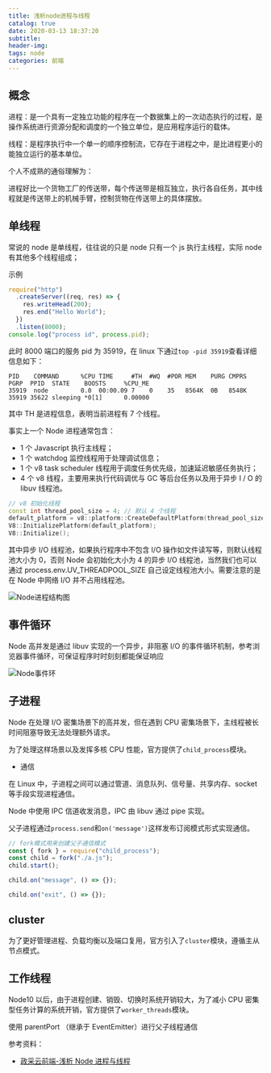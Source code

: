 ```yaml
---
title: 浅析node进程与线程
catalog: true
date: 2020-03-13 18:37:20
subtitle:
header-img:
tags: node
categories: 前端
---
```



## 概念

进程：是一个具有一定独立功能的程序在一个数据集上的一次动态执行的过程，是操作系统进行资源分配和调度的一个独立单位，是应用程序运行的载体。

线程：是程序执行中一个单一的顺序控制流，它存在于进程之中，是比进程更小的能独立运行的基本单位。

个人不成熟的通俗理解为：

进程好比一个货物工厂的传送带，每个传送带是相互独立，执行各自任务，其中线程就是传送带上的机械手臂，控制货物在传送带上的具体摆放。

## 单线程

常说的 node 是单线程，往往说的只是 node 只有一个 js 执行主线程，实际 node 有其他多个线程组成；

示例

```javascript
require("http")
  .createServer((req, res) => {
    res.writeHead(200);
    res.end("Hello World");
  })
  .listen(8000);
console.log("process id", process.pid);
```

此时 8000 端口的服务 pid 为 35919，在 linux 下通过`top -pid 35919`查看详细信息如下：

```javacript
PID    COMMAND      %CPU TIME     #TH  #WQ  #POR MEM    PURG CMPRS  PGRP  PPID  STATE    BOOSTS     %CPU_ME
35919  node         0.0  00:00.09 7    0    35   8564K  0B   8548K  35919 35622 sleeping *0[1]      0.00000
```

其中 TH 是进程信息，表明当前进程有 7 个线程。

事实上一个 Node 进程通常包含：

- 1 个 Javascript 执行主线程；
- 1 个 watchdog 监控线程用于处理调试信息；
- 1 个 v8 task scheduler 线程用于调度任务优先级，加速延迟敏感任务执行；
- 4 个 v8 线程，主要用来执行代码调优与 GC 等后台任务以及用于异步 I / O 的 libuv 线程池。

```c++
// v8 初始化线程
const int thread_pool_size = 4; // 默认 4 个线程
default_platform = v8::platform::CreateDefaultPlatform(thread_pool_size);
V8::InitializePlatform(default_platform);
V8::Initialize();
```

其中异步 I/O 线程池，如果执行程序中不包含 I/O 操作如文件读写等，则默认线程池大小为 0，否则 Node 会初始化大小为 4 的异步 I/O 线程池，当然我们也可以通过 process.env.UV_THREADPOOL_SIZE 自己设定线程池大小。需要注意的是在 Node 中网络 I/O 并不占用线程池。

![Node进程结构图](https://user-gold-cdn.xitu.io/2019/12/28/16f4bf755017c54b?imageView2/0/w/1280/h/960/format/webp/ignore-error/1)

## 事件循环

Node 高并发是通过 libuv 实现的一个异步，非阻塞 I/O 的事件循环机制，参考浏览器事件循环，可保证程序时时刻刻都能保证响应

![Node事件环](https://user-gold-cdn.xitu.io/2019/12/28/16f4bf749b92cfe4?imageView2/0/w/1280/h/960/format/webp/ignore-error/1)

## 子进程

Node 在处理 I/O 密集场景下的高并发，但在遇到 CPU 密集场景下，主线程被长时间阻塞导致无法处理额外请求。

为了处理这样场景以及发挥多核 CPU 性能，官方提供了`child_process`模块。

- 通信

在 Linux 中，子进程之间可以通过管道、消息队列、信号量、共享内存、socket 等手段实现进程通信。

Node 中使用 IPC 信道收发消息，IPC 由 libuv 通过 pipe 实现。

父子进程通过`process.send`和`on('message')`这样发布订阅模式形式实现通信。

```javascript
// fork模式用来创建父子通信模式
const { fork } = require("child_process");
const child = fork("./a.js");
child.start();

child.on("message", () => {});

child.on("exit", () => {});
```

## cluster

为了更好管理进程、负载均衡以及端口复用，官方引入了`cluster`模块，遵循主从节点模式。

## 工作线程

Node10 以后，由于进程创建、销毁、切换时系统开销较大，为了减小 CPU 密集型任务计算的系统开销，官方提供了`worker_threads`模块。

使用 parentPort （继承于 EventEmitter）进行父子线程通信

参考资料：

- [政采云前端-浅析 Node 进程与线程](https://juejin.im/post/5e0728ce518825122b0f99f2)
